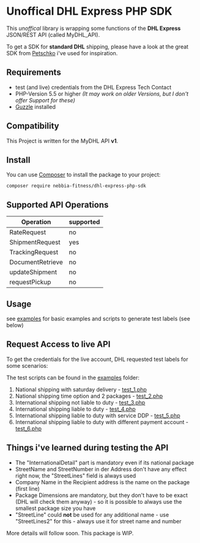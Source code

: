 # Unoffical DHL Express PHP SDK

This *unoffical* library is wrapping some functions of the **DHL Express** JSON/REST API (called MyDHL_API).

To get a SDK for **standard DHL** shipping, please have a look at the great SDK from [Petschko](https://github.com/Petschko/dhl-php-sdk) i've used for inspiration.


## Requirements

- test (and live) credentials from the DHL Express Tech Contact
- PHP-Version 5.5 or higher _(It may work on older Versions, but I don't offer Support for these)_
- [Guzzle](http://docs.guzzlephp.org/en/stable/) installed

## Compatibility

This Project is written for the MyDHL API  **v1**.

## Install

You can use [Composer](https://getcomposer.org/) to install the package to your project:

`composer require nebbia-fitness/dhl-express-php-sdk`

## Supported API Operations

| Operation | supported |
|---|---|
| RateRequest | no |
| ShipmentRequest | yes |
| TrackingRequest | no |
| DocumentRetrieve | no |
| updateShipment | no |
| requestPickup | no |


## Usage

see [examples](/examples) for basic examples and scripts to generate test labels (see below)

## Request Access to live API

To get the credentials for the live account, DHL requested test labels for some scenarios:

The test scripts can be found in the [examples](/examples) folder:

1. National shipping with saturday delivery - [test_1.php](/examples/test_1.php)
2. National shipping time option and 2 packages - [test_2.php](/examples/test_2.php)
3. International shipping not liable to duty - [test_3.php](/examples/test_3.php)
4. International shipping liable to duty - [test_4.php](/examples/test_4.php)
5. International shipping liable to duty with service DDP - [test_5.php](/examples/test_5.php)
6. International shipping liable to duty with different payment account - [test_6.php](/examples/test_6.php)


## Things i've learned during testing the API

- The "InternationalDetail" part is mandatory even if its national package
- StreetName and StreetNumber in der Address don't have any effect right now, the "StreetLines" field is always used
- Company Name in the Recipient address is the name on the package (first line)
- Package Dimensions are mandatory, but they don't have to be exact (DHL will check them anyway) - so it is possible to always use the smallest package size you have
- "StreetLine" could **not** be used for any additional name - use "StreetLines2" for this - always use it for street name and number


More details will follow soon. This package is WIP.